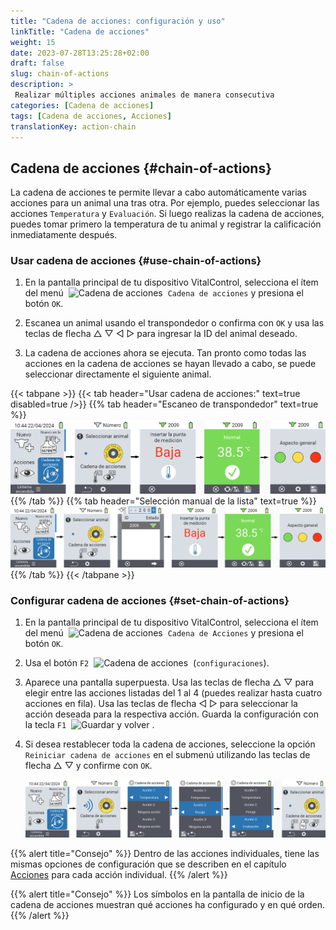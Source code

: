 ```yaml
---
title: "Cadena de acciones: configuración y uso"
linkTitle: "Cadena de acciones"
weight: 15
date: 2023-07-28T13:25:28+02:00
draft: false
slug: chain-of-actions
description: >
 Realizar múltiples acciones animales de manera consecutiva
categories: [Cadena de acciones]
tags: [Cadena de acciones, Acciones]
translationKey: action-chain
---
```

## Cadena de acciones {#chain-of-actions}
 
La cadena de acciones te permite llevar a cabo automáticamente varias acciones para un animal una tras otra. Por ejemplo, puedes seleccionar las acciones `Temperatura` y `Evaluación`. Si luego realizas la cadena de acciones, puedes tomar primero la temperatura de tu animal y registrar la calificación inmediatamente después.

### Usar cadena de acciones {#use-chain-of-actions}

1. En la pantalla principal de tu dispositivo VitalControl, selecciona el ítem del menú &nbsp;<img src="/icons/actions/action-chain.svg" width="35" align="bottom" alt="Cadena de acciones" />&nbsp; `Cadena de acciones` y presiona el botón `OK`.

2. Escanea un animal usando el transpondedor o confirma con `OK` y usa las teclas de flecha △ ▽ ◁ ▷ para ingresar la ID del animal deseado.

3. La cadena de acciones ahora se ejecuta. Tan pronto como todas las acciones en la cadena de acciones se hayan llevado a cabo, se puede seleccionar directamente el siguiente animal.

{{< tabpane >}}
{{< tab header="Usar cadena de acciones:" text=true disabled=true />}}
{{% tab header="Escaneo de transpondedor" text=true %}}
![VitalControl: Menú cadena de acciones](images/chainofactions-scan.png "Cadena de acciones")
{{% /tab %}}
{{% tab header="Selección manual de la lista" text=true %}}
![VitalControl: Menú cadena de acciones](images/chainofactions.png "Cadena de acciones")
{{% /tab %}}
{{< /tabpane >}}

### Configurar cadena de acciones {#set-chain-of-actions}

1. En la pantalla principal de tu dispositivo VitalControl, selecciona el ítem del menú &nbsp;<img src="/icons/actions/action-chain.svg" width="35" align="bottom" alt="Cadena de acciones" />&nbsp; `Cadena de Acciones` y presiona el botón `OK`.

2. Usa el botón `F2` &nbsp;<img src="/icons/gear.svg" width="25" align="bottom" alt="Cadena de acciones" />&nbsp; (`configuraciones`).

3. Aparece una pantalla superpuesta. Usa las teclas de flecha △ ▽ para elegir entre las acciones listadas del 1 al 4 (puedes realizar hasta cuatro acciones en fila). Usa las teclas de flecha ◁ ▷ para seleccionar la acción deseada para la respectiva acción. Guarda la configuración con la tecla `F1` &nbsp;<img src="/icons/footer/save_exit.svg" width="65" align="bottom" alt="Guardar y volver" />&nbsp;.

4. Si desea restablecer toda la cadena de acciones, seleccione la opción `Reiniciar cadena de acciones` en el submenú utilizando las teclas de flecha △ ▽ y confirme con `OK`.

    ![VitalControl: Menú cadena de acciones](images/setchainofactions.png "Establecer cadena de acciones")

{{% alert title="Consejo" %}}
Dentro de las acciones individuales, tiene las mismas opciones de configuración que se describen en el capítulo [Acciones](../actions) para cada acción individual.
{{% /alert %}}

{{% alert title="Consejo" %}}
Los símbolos en la pantalla de inicio de la cadena de acciones muestran qué acciones ha configurado y en qué orden.
{{% /alert %}}

